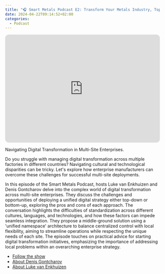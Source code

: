 ```yaml
---
title: "🎧 Smart Metals Podcast E2: Transform Your Metals Industry, Top-Down vs. Bottom-Up Digital Strategies"
date: 2024-04-22T09:14:52+02:00
categories:
  - Podcast
---
```


<iframe style="border-radius:12px" src="https://open.spotify.com/embed/episode/4XaKfTBfXhkPeQcE3jXV9o?utm_source=generator" width="100%" height="352" frameBorder="0" allowfullscreen="" allow="autoplay; clipboard-write; encrypted-media; fullscreen; picture-in-picture" loading="lazy"></iframe>

Navigating Digital Transformation in Multi-Site Enterprises.

Do you struggle with managing digital transformation across multiple factories in different countries? Navigating cultural and technological disparities can be tricky. Let's explore how enterprise manufacturers can overcome these challenges for successful multi-site deployments.

In this episode of the Smart Metals Podcast, hosts Luke van Enkhuizen and Denis Gontcharov delve into the complex world of digital transformation across multi-site enterprises. 
They discuss the challenges and opportunities of deploying a unified digital strategy either top-down or bottom-up, exploring the pros and cons of each approach. The conversation highlights the difficulties of standardization across different cultures, languages, and technologies, and how these factors can impede seamless integration. 
They propose a middle-ground solution using a 'unified namespace' architecture to balance centralized control with local flexibility, aiming to streamline operations while respecting the unique needs of each site. 
The episode touches on practical advice for starting digital transformation initiatives, emphasizing the importance of addressing local problems within an overarching enterprise strategy.

* [Follow the show](https://smartmetals.transistor.fm/)
* [About Denis Gontcharov](https://gontcharov.eu/)
* [About Luke van Enkhuizen](https://vanenkhuizen.com/)
